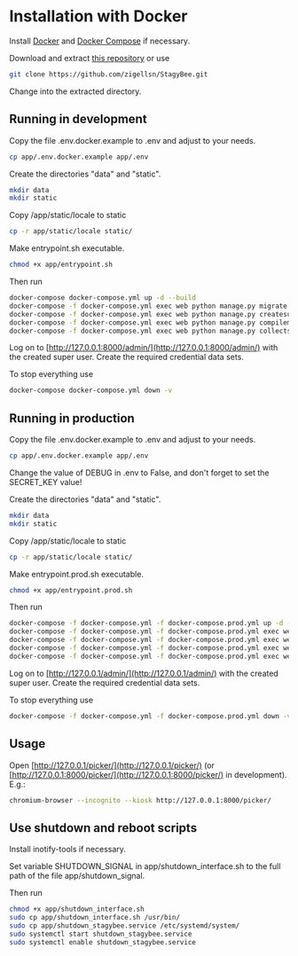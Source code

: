 # Installation with Docker

Install [Docker](https://docs.docker.com/install/) and [Docker Compose](https://docs.docker.com/compose/) if necessary.

Download and extract [this repository](https://github.com/zigellsn/StagyBee/archive/master.zip) or use
``` bash
git clone https://github.com/zigellsn/StagyBee.git
```
Change into the extracted directory.

## Running in development
Copy the file .env.docker.example to .env and adjust to your needs.
``` bash
cp app/.env.docker.example app/.env
```

Create the directories "data" and "static".
``` bash
mkdir data
mkdir static
```

Copy /app/static/locale to static
``` bash
cp -r app/static/locale static/
```

Make entrypoint.sh executable.
``` bash
chmod +x app/entrypoint.sh
```

Then run
``` bash
docker-compose docker-compose.yml up -d --build
docker-compose -f docker-compose.yml exec web python manage.py migrate --noinput
docker-compose -f docker-compose.yml exec web python manage.py createsuperuser
docker-compose -f docker-compose.yml exec web python manage.py compilemessages
docker-compose -f docker-compose.yml exec web python manage.py collectstatic --no-input --clear
```

Log on to [http://127.0.0.1:8000/admin/](http://127.0.0.1:8000/admin/) with the created super user.
Create the required credential data sets.

To stop everything use
``` bash
docker-compose docker-compose.yml down -v
```

## Running in production
Copy the file .env.docker.example to .env and adjust to your needs.
``` bash
cp app/.env.docker.example app/.env
```

Change the value of DEBUG in .env to False, and don't forget to set the SECRET_KEY value!

Create the directories "data" and "static".
``` bash
mkdir data
mkdir static
```

Copy /app/static/locale to static
``` bash
cp -r app/static/locale static/
```

Make entrypoint.prod.sh executable.
``` bash
chmod +x app/entrypoint.prod.sh
```

Then run
``` bash
docker-compose -f docker-compose.yml -f docker-compose.prod.yml up -d --build
docker-compose -f docker-compose.yml -f docker-compose.prod.yml exec web python manage.py migrate --noinput
docker-compose -f docker-compose.yml -f docker-compose.prod.yml exec web python manage.py createsuperuser
docker-compose -f docker-compose.yml -f docker-compose.prod.yml exec web python manage.py compilemessages
docker-compose -f docker-compose.yml -f docker-compose.prod.yml exec web python manage.py collectstatic --no-input --clear
```

Log on to [http://127.0.0.1/admin/](http://127.0.0.1/admin/) with the created super user.
Create the required credential data sets.

To stop everything use
``` bash
docker-compose -f docker-compose.yml -f docker-compose.prod.yml down -v
```
## Usage

Open [http://127.0.0.1/picker/](http://127.0.0.1/picker/) (or [http://127.0.0.1:8000/picker/](http://127.0.0.1:8000/picker/) 
in development). E.g.:
```bash
chromium-browser --incognito --kiosk http://127.0.0.1:8000/picker/
```

## Use shutdown and reboot scripts
Install inotify-tools if necessary.

Set variable SHUTDOWN_SIGNAL in app/shutdown_interface.sh to the full path of the file app/shutdown_signal.

Then run
``` bash
chmod +x app/shutdown_interface.sh
sudo cp app/shutdown_interface.sh /usr/bin/
sudo cp app/shutdown_stagybee.service /etc/systemd/system/
sudo systemctl start shutdown_stagybee.service
sudo systemctl enable shutdown_stagybee.service
```